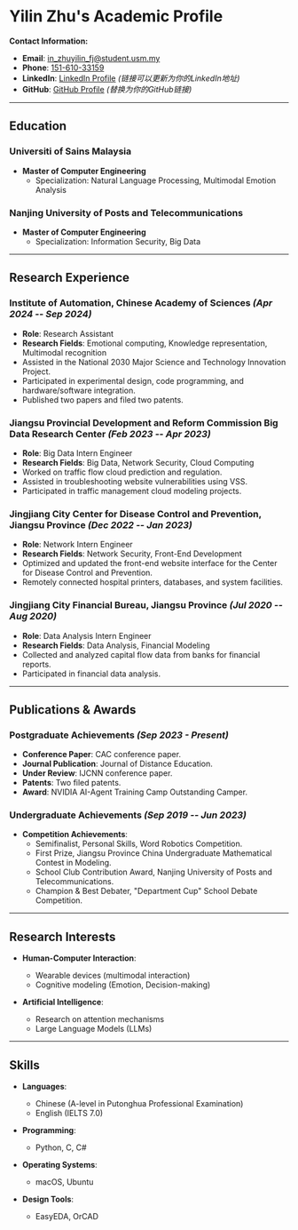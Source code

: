 
# Yilin Zhu's Academic Profile

**Contact Information:**

- **Email**: [in_zhuyilin_fj@student.usm.my](mailto:in_zhuyilin_fj@student.usm.my)
- **Phone**: [151-610-33159](tel:15161033159)
- **LinkedIn**: [LinkedIn Profile](#)  *(链接可以更新为你的LinkedIn地址)*
- **GitHub**: [GitHub Profile](https://github.com/Alpha-Judy)  *(替换为你的GitHub链接)*

---

## Education

### Universiti of Sains Malaysia
- **Master of Computer Engineering**
  - Specialization: Natural Language Processing, Multimodal Emotion Analysis

### Nanjing University of Posts and Telecommunications
- **Master of Computer Engineering**
  - Specialization: Information Security, Big Data

---

## Research Experience

### Institute of Automation, Chinese Academy of Sciences _(Apr 2024 -- Sep 2024)_
- **Role**: Research Assistant
- **Research Fields**: Emotional computing, Knowledge representation, Multimodal recognition
- Assisted in the National 2030 Major Science and Technology Innovation Project.
- Participated in experimental design, code programming, and hardware/software integration.
- Published two papers and filed two patents.

### Jiangsu Provincial Development and Reform Commission Big Data Research Center _(Feb 2023 -- Apr 2023)_
- **Role**: Big Data Intern Engineer
- **Research Fields**: Big Data, Network Security, Cloud Computing
- Worked on traffic flow cloud prediction and regulation.
- Assisted in troubleshooting website vulnerabilities using VSS.
- Participated in traffic management cloud modeling projects.

### Jingjiang City Center for Disease Control and Prevention, Jiangsu Province _(Dec 2022 -- Jan 2023)_
- **Role**: Network Intern Engineer
- **Research Fields**: Network Security, Front-End Development
- Optimized and updated the front-end website interface for the Center for Disease Control and Prevention.
- Remotely connected hospital printers, databases, and system facilities.

### Jingjiang City Financial Bureau, Jiangsu Province _(Jul 2020 -- Aug 2020)_
- **Role**: Data Analysis Intern Engineer
- **Research Fields**: Data Analysis, Financial Modeling
- Collected and analyzed capital flow data from banks for financial reports.
- Participated in financial data analysis.

---

## Publications & Awards

### Postgraduate Achievements _(Sep 2023 - Present)_
- **Conference Paper**: CAC conference paper.
- **Journal Publication**: Journal of Distance Education.
- **Under Review**: IJCNN conference paper.
- **Patents**: Two filed patents.
- **Award**: NVIDIA AI-Agent Training Camp Outstanding Camper.

### Undergraduate Achievements _(Sep 2019 -- Jun 2023)_
- **Competition Achievements**:
  - Semifinalist, Personal Skills, Word Robotics Competition.
  - First Prize, Jiangsu Province China Undergraduate Mathematical Contest in Modeling.
  - School Club Contribution Award, Nanjing University of Posts and Telecommunications.
  - Champion & Best Debater, "Department Cup" School Debate Competition.

---

## Research Interests

- **Human-Computer Interaction**:  
  - Wearable devices (multimodal interaction)  
  - Cognitive modeling (Emotion, Decision-making)

- **Artificial Intelligence**:  
  - Research on attention mechanisms  
  - Large Language Models (LLMs)

---

## Skills

- **Languages**:  
  - Chinese (A-level in Putonghua Professional Examination)  
  - English (IELTS 7.0)

- **Programming**:  
  - Python, C, C#

- **Operating Systems**:  
  - macOS, Ubuntu

- **Design Tools**:  
  - EasyEDA, OrCAD

